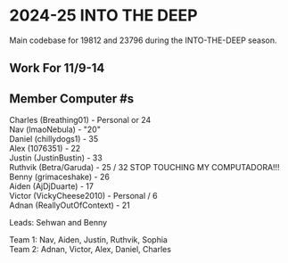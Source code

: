 # 2024-25 INTO THE DEEP
Main codebase for 19812 and 23796 during the INTO-THE-DEEP season.

## Work For 11/9-14

## Member Computer #s
Charles (Breathing01) - Personal or 24 <br>
Nav (lmaoNebula) - "20" <br>
Daniel (chillydogs1) - 35 <br>
Alex (1076351) - 22 <br>
Justin (JustinBustin) - 33 <br>
Ruthvik (Betra/Garuda) - 25 / 32 STOP TOUCHING MY COMPUTADORA!!! <br>
Benny (grimaceshake) - 26 <br>
Aiden (AjDjDuarte) - 17 <br>
Victor (VickyCheese2010) - Personal / 6 <br>
Adnan (ReallyOutOfContext) - 21 <br>

Leads: Sehwan and Benny <br>

Team 1: Nav, Aiden, Justin, Ruthvik, Sophia <br>
Team 2: Adnan, Victor, Alex, Daniel, Charles
